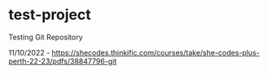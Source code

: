 # test-project
 Testing Git Repository

11/10/2022 - https://shecodes.thinkific.com/courses/take/she-codes-plus-perth-22-23/pdfs/38847796-git